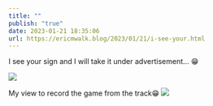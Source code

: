 ```yaml
---
title: ""
publish: "true"
date: 2023-01-21 18:35:06
url: https://ericmwalk.blog/2023/01/21/i-see-your.html
---
```

I see your sign and I will take it under advertisement… 😁

![](https://ericmwalk.blog/uploads/2023/73500ac87a.jpg)

My view to record the game from the track😁
![](https://ericmwalk.blog/uploads/2023/612058216d.jpg)
